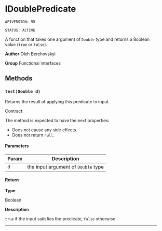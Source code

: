 # IDoublePredicate

`APIVERSION: 55`

`STATUS: ACTIVE`

A function that takes one argument of `Double` type and returns a Boolean value (`true` or `false`).


**Author** Oleh Berehovskyi


**Group** Functional Interfaces

## Methods
### `test(Double d)`

Returns the result of applying this predicate to input. <p>Contract:</p> The method is expected to have the next properties: <ul>     <li>Does not cause any side effects.</li>     <li>Does not return `null`.</li> </ul>

#### Parameters
|Param|Description|
|---|---|
|`d`|the input argument of `Double` type|

#### Return

**Type**

Boolean

**Description**

`true` if the input satisfies the predicate, `false` otherwise

---
